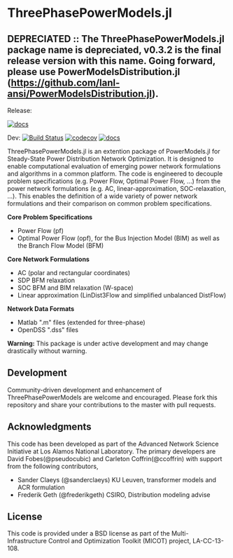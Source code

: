 # ThreePhasePowerModels.jl

## DEPRECIATED :: The ThreePhasePowerModels.jl package name is depreciated, v0.3.2 is the final release version with this name. Going forward, please use PowerModelsDistribution.jl (https://github.com/lanl-ansi/PowerModelsDistribution.jl).

Release:
<!-- [![ThreePhasePowerModels](http://pkg.julialang.org/badges/ThreePhasePowerModels_0.6.svg)](http://pkg.julialang.org/detail/ThreePhasePowerModels) -->
[![docs](https://img.shields.io/badge/docs-stable-blue.svg)](https://lanl-ansi.github.io/ThreePhasePowerModels.jl/stable/)

Dev:
[![Build Status](https://travis-ci.org/lanl-ansi/ThreePhasePowerModels.jl.svg?branch=master)](https://travis-ci.org/lanl-ansi/ThreePhasePowerModels.jl)
[![codecov](https://codecov.io/gh/lanl-ansi/ThreePhasePowerModels.jl/branch/master/graph/badge.svg)](https://codecov.io/gh/lanl-ansi/ThreePhasePowerModels.jl)
[![docs](https://img.shields.io/badge/docs-latest-blue.svg)](https://lanl-ansi.github.io/ThreePhasePowerModels.jl/latest/)



ThreePhasePowerModels.jl is an extention package of PowerModels.jl for Steady-State Power Distribution Network Optimization.  It is designed to enable computational evaluation of emerging power network formulations and algorithms in a common platform.  The code is engineered to decouple problem specifications (e.g. Power Flow, Optimal Power Flow, ...) from the power network formulations (e.g. AC, linear-approximation, SOC-relaxation, ...).
This enables the definition of a wide variety of power network formulations and their comparison on common problem specifications.

**Core Problem Specifications**
* Power Flow (pf)
* Optimal Power Flow (opf), for the Bus Injection Model (BIM) as well as the Branch Flow Model (BFM)

**Core Network Formulations**
* AC (polar and rectangular coordinates)
* SDP BFM relaxation
* SOC BFM and BIM relaxation (W-space)
* Linear approximation (LinDist3Flow and simplified unbalanced DistFlow)

**Network Data Formats**
* Matlab ".m" files (extended for three-phase)
* OpenDSS ".dss" files

**Warning:** This package is under active development and may change drastically without warning.

## Development

Community-driven development and enhancement of ThreePhasePowerModels are welcome and encouraged. Please fork this repository and share your contributions to the master with pull requests.


## Acknowledgments

This code has been developed as part of the Advanced Network Science Initiative at Los Alamos National Laboratory.  The primary developers are David Fobes(@pseudocubic) and Carleton Coffrin(@ccoffrin) with support from the following contributors,
- Sander Claeys (@sanderclaeys) KU Leuven, transformer models and ACR formulation
- Frederik Geth (@frederikgeth) CSIRO, Distribution modeling advise

## License

This code is provided under a BSD license as part of the Multi-Infrastructure Control and Optimization Toolkit (MICOT) project, LA-CC-13-108.
